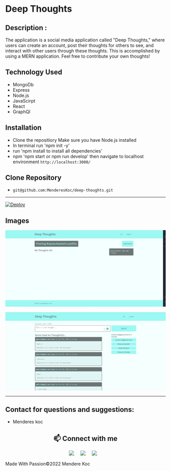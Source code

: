# Deep Thoughts

## Description :

The application is a social media application called "Deep Thoughts," where users can create an account, post their thoughts for others to see, and interact with other users through these thoughts. This is accomplished by using a MERN application. Feel free to contribute your own thoughts!

## Technology Used

- MongoDb
- Express
- Node.js
- JavaScirpt
- React
- GraphQl

## Installation

- Clone the repositiory
  Make sure you have Node.js installed
- In terminal run 'npm init -y'
- run 'npm install to install all dependencies'
- npm 'npm start or npm run develop' then navigate to localhost environment `http://localhost:3000/`

## Clone Repository

- `git@github.com:MenderesKoc/deep-thoughts.git`

---

[![Deploy](https://deep-thoughts1.herokuapp.com/)](https://notetaker-pro.herokuapp.com)

## Images

![ScreenShot](/images/Screenshot2.png)

![ScreenShot](/images/Screenshot1.png)

---

## Contact for questions and suggestions:

- Menderes koc

<h2  align="center">📫 Connect with me </h2>
<p align="center">
  <a target="_blank"href="https://www.linkedin.com/in/mendereskoc/"><img src="https://img.shields.io/badge/linkedin-%230077B5.svg?&style=for-the-badge&logo=linkedin&logoColor=white" /></a>&nbsp;&nbsp;&nbsp;&nbsp;
  <a target="_blank"href="https://twitter.com/Mendereskoc4"><img src="https://img.shields.io/badge/twitter-%231DA1F2.svg?&style=for-the-badge&logo=twitter&logoColor=white" /></a>&nbsp;&nbsp;&nbsp;&nbsp;
  <a href="mailto:mndrs.kc@gmail.com?subject=Hello%20Menderes,%20From%20Github"><img src="https://img.shields.io/badge/gmail-%23D14836.svg?&style=for-the-badge&logo=gmail&logoColor=white" /></a>&nbsp;&nbsp;&nbsp;&nbsp;
</p>

Made With Passion©️2022 Mendere Koc
